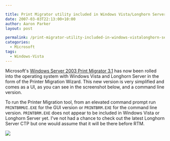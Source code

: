 ```yaml
---

title: Print Migrator utility included in Windows Vista/Longhorn Server
date: 2007-03-03T22:13:00+10:00
author: Aaron Parker
layout: post

permalink: /print-migrator-utility-included-in-windows-vistalonghorn-server/
categories:
  - Microsoft
tags:
  - Windows-Vista
---
```

Microsoft's [Windows Server 2003 Print Migrator 3.1](http://www.microsoft.com/WindowsServer2003/techinfo/overview/printmigrator3.1.mspx) has now been rolled into the operating system with Windows Vista and Longhorn Server in the form of the Printer Migration Wizard. This new version is very simplified and comes as a UI, as you can see in the screenshot below, and a command line version.

To run the Printer Migration tool, from an elevated command prompt run `PRINTBRMUI.EXE` for the GUI version or `PRINTBRM.EXE` for the command line version. `PRINTBRM.EXE` does not appear to be included in Windows Vista or Longhorn Server yet. I've not had a chance to check out the latest Longhorn Server CTP but one would assume that it will be there before RTM.

![]({{site.baseurl}}/media/2007/03/1000.14.1073.PrintMigrator.png)